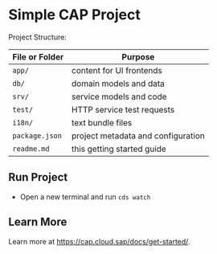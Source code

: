 # Simple CAP Project

Project Structure:

File or Folder | Purpose
---------|----------
`app/` | content for UI frontends
`db/` | domain models and data
`srv/` | service models and code
`test/` | HTTP service test requests
`i18n/` | text bundle files
`package.json` | project metadata and configuration
`readme.md` | this getting started guide


## Run Project
- Open a new terminal and run `cds watch`


## Learn More

Learn more at https://cap.cloud.sap/docs/get-started/.

